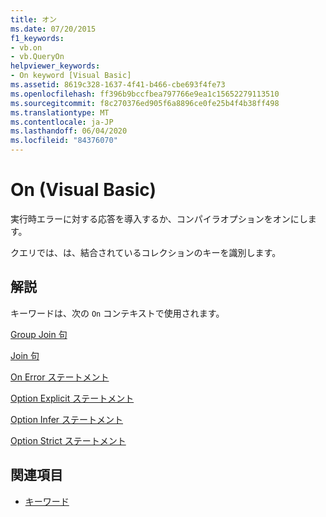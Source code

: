 ```yaml
---
title: オン
ms.date: 07/20/2015
f1_keywords:
- vb.on
- vb.QueryOn
helpviewer_keywords:
- On keyword [Visual Basic]
ms.assetid: 8619c328-1637-4f41-b466-cbe693f4fe73
ms.openlocfilehash: ff396b9bccfbea797766e9ea1c15652279113510
ms.sourcegitcommit: f8c270376ed905f6a8896ce0fe25b4f4b38ff498
ms.translationtype: MT
ms.contentlocale: ja-JP
ms.lasthandoff: 06/04/2020
ms.locfileid: "84376070"
---
```

# <a name="on-visual-basic"></a>On (Visual Basic)
実行時エラーに対する応答を導入するか、コンパイラオプションをオンにします。  
  
 クエリでは、は、結合されているコレクションのキーを識別します。  
  
## <a name="remarks"></a>解説  
 キーワードは、次の `On` コンテキストで使用されます。  
  
 [Group Join 句](../language-reference/queries/group-join-clause.md)  
  
 [Join 句](../language-reference/queries/join-clause.md)  
  
 [On Error ステートメント](../language-reference/statements/on-error-statement.md)  
  
 [Option Explicit ステートメント](../language-reference/statements/option-explicit-statement.md)  
  
 [Option Infer ステートメント](../language-reference/statements/option-infer-statement.md)  
  
 [Option Strict ステートメント](../language-reference/statements/option-strict-statement.md)  
  
## <a name="see-also"></a>関連項目

- [キーワード](../language-reference/keywords/index.md)
